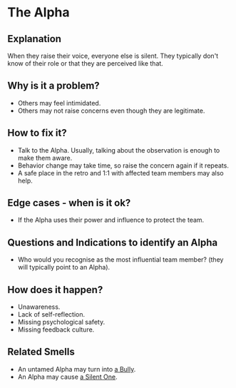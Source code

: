 # The Alpha
## Explanation
When they raise their voice, everyone else is silent.
They typically don't know of their role or that they are perceived like that.

## Why is it a problem?
* Others may feel intimidated.
* Others may not raise concerns even though they are legitimate.

## How to fix it?
* Talk to the Alpha. Usually, talking about the observation is enough to make them aware.
* Behavior change may take time, so raise the concern again if it repeats.
* A safe place in the retro and 1:1 with affected team members may also help.

## Edge cases - when is it ok?
* If the Alpha uses their power and influence to protect the team.

## Questions and Indications to identify an Alpha
* Who would you recognise as the most influential team member? (they will typically point to an Alpha).

## How does it happen?
* Unawareness.
* Lack of self-reflection.
* Missing psychological safety.
* Missing feedback culture.

## Related Smells
* An untamed Alpha may turn into [a Bully](The-Bully.md).
* An Alpha may cause [a Silent One](The-Silent-One.md).